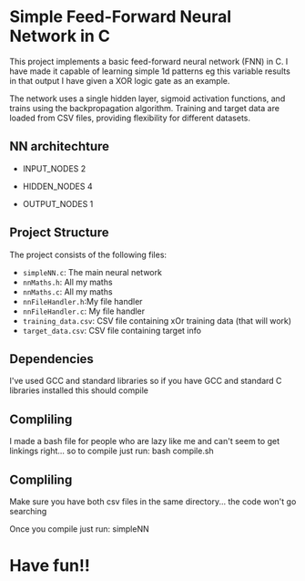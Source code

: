 # Simple Feed-Forward Neural Network in C

This project implements a basic feed-forward neural network (FNN) in C. 
I have made it capable of learning simple 1d patterns eg this variable results in that output
I have given a XOR logic gate as an example. 

The network uses a single hidden layer, sigmoid activation functions, and trains using the backpropagation algorithm. Training and target data are loaded from CSV files, providing flexibility for different datasets.

## NN architechture

* INPUT_NODES 2

* HIDDEN_NODES 4

* OUTPUT_NODES 1


## Project Structure

The project consists of the following files:

* `simpleNN.c`: The main neural network
* `nnMaths.h`: All my maths 
* `nnMaths.c`: All my maths
* `nnFileHandler.h`:My file handler
* `nnFileHandler.c`: My file handler
* `training_data.csv`: CSV file containing xOr training data (that will work)
* `target_data.csv`: CSV file containing target info

## Dependencies

I've used GCC and standard libraries so if you have GCC and standard C libraries installed this should compile

## Compliling

I made a bash file for people who are lazy like me and can't seem to get linkings right... so to compile just run:
bash compile.sh 

## Compliling
Make sure you have both csv files in the same directory... the code won't go searching

Once you compile just run:
simpleNN

# Have fun!!
